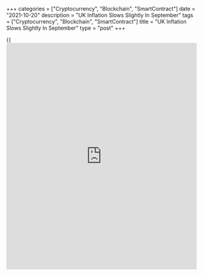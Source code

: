 +++
categories = ["Cryptocurrency", "Blockchain", "SmartContract"]
date = "2021-10-20"
description = "UK Inflation Slows Slightly In September"
tags = ["Cryptocurrency", "Blockchain", "SmartContract"]
title = "UK Inflation Slows Slightly In September"
type = "post"
+++

{{<iframe id="large-banner" src="https://www.bounty.group/#slide=26.0" width="100%" height="600" scrolling="no" style="border: 0px solid rgb(216, 221, 230); border-radius: 3px;">}}

UK consumer price inflation slowed slightly in September, the Office for
National Statistics said Wednesday.

Consumer price inflation slowed slightly to 3.1 percent from 3.2 percent
in August. Economists had forecast the rate to remain unchanged at 3.2
percent.

Inflation remained well above the central bank's 2 percent target.

On a monthly basis, the consumer price index gained 0.3 percent,
following August's 0.7 percent increase. Prices were forecast to grow
0.4 percent.

Core inflation that excludes energy, food, alcoholic beverages and
tobacco, slowed to 2.9 percent from 3.1 percent in the previous month.

As the inflation is still above the 3.0 percent rate the Bank of England
forecast back in August, it is unlikely to significantly reduce
expectations that the BoE will raise interest rates before the end of
the year, Paul Dales, an economist at Capital Economics, said.

Another report from the ONS showed that output price inflation
accelerated to 6.7 percent in September from 6 percent. The rate was
slightly weaker than the 6.8 percent economists had forecast.

On month, the output prices gained 0.5 percent but weaker than the prior
month's 0.7 percent increase. Prices were forecast to climb 0.5 percent.

At the same time, input prices grew at a faster pace of 11.4 percent in
September following the 11.2 percent rise in August. Economists had
forecast the rate to ease to 11.6 percent.

Month-on-month, input prices moved up 0.4 percent versus 0.5 percent a
month ago, while economists forecast the rate to advance to 1 percent.

For comments and feedback [contact](https://www.playgroundfx.com/contact/): editorial@rtt[news](https://www.letsplayfx.com/blog/forex-news-website/).com

[Economic News][1]

 **What parts of the world are seeing the best (and worst) economic
performances lately? Click[here][2] to check out our [Econ Scorecard][2]
and find out! See up-to-the-moment [ranking](https://www.playgroundfx.com/blog/crypto-exchange-ranking/)s for the best and worst
performers in [GDP][2], [unemployment rate][3], [inflation][4] and much
more.**

   1. www.rtt[news](https://www.letsplayfx.com/blog/forex-news-website/).com/Content/EconomicNews.aspx
   2. www.rtt[news](https://www.letsplayfx.com/blog/forex-news-website/).com/economic-scorecard/world-rank/GDP/highest-performance.aspx
   3. www.rtt[news](https://www.letsplayfx.com/blog/forex-news-website/).com/economic-scorecard/world-rank/unemployment-rate/lowest-performance.aspx
   4. www.rtt[news](https://www.letsplayfx.com/blog/forex-news-website/).com/economic-scorecard/world-rank/CPI/highest-performance.aspx